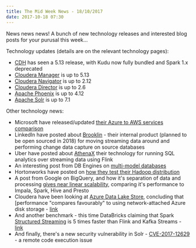 ```yaml
---
title: The Mid Week News - 18/10/2017
date: 2017-10-18 07:30
---
```

News news news!  A bunch of new technology releases and interested blog posts for your purusal this week...
<!--more-->

Technology updates (details are on the relevant technology pages):

* [CDH](/technologies/cloudera-cdh/) has seen a 5.13 release, with Kudu now fully bundled and Spark 1.x deprecated
* [Cloudera Manager](/technologies/cloudera-manager/) is up to 5.13
* [Cloudera Navigator](/technologies/cloudera-navigator/) is up to 2.12
* [Cloudera Director](/technologies/cloudera-director/) is up to 2.6
* [Apache Phoenix](/technologies/apache-phoenix/) is up to 4.12
* [Apache Solr](/technologies/apache-solr) is up to 7.1

Other technology news:

* Microsoft have released/updated [their Azure to AWS services comparison](https://docs.microsoft.com/en-us/azure/architecture/aws-professional/services)
* LinkedIn have posted about [Brooklin](https://engineering.linkedin.com/blog/2017/10/streaming-data-pipelines-with-brooklin) - their internal product (planned to be open sourced in 2018) for moving streaming data around and performing change data capture on source databases
* Uber have posted about [AthenaX](https://eng.uber.com/athenax/) their technology for running SQL analytics over streaming data using Flink
* An interesting post from DB Engines on [multi-model databases](https://db-engines.com/en/blog_post/72)
* Hortonworks have posted on [how they test their Hadoop distribution](https://hortonworks.com/blog/automated-validation-apache-hadoop-ecosystem/)
* A post from Google on BigQuery, and how it's separation of data and processing [gives near linear scalability](https://cloud.google.com/blog/big-data/2017/10/separation-of-compute-and-state-in-google-bigquery-and-cloud-dataflow-and-why-it-matters.html), comparing it's performance to Impala, Spark, Hive and Presto
* Cloudera have been looking at [Azure Data Lake Store](/technologies/microsoft-azure-data-lake-store/), concluding that [performance "compares favourably" to using network-attached Azure disk storage - [link](http://blog.cloudera.com/blog/2017/10/a-look-at-adls-performance-throughput-and-scalability/)
* And another benchmark - this time DataBricks claiming that Spark [Structured Streaming](/technologies/apache-spark/structured-streaming/) is 5 times faster than Flink and Kafka Streams - [link](https://databricks.com/blog/2017/10/11/benchmarking-structured-streaming-on-databricks-runtime-against-state-of-the-art-streaming-systems.html)
* And finally, there's a new security vulnerability in Solr - [CVE-2017-12629](http://cve.mitre.org/cgi-bin/cvename.cgi?name=CVE-2017-12629) - a remote code execution issue